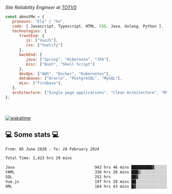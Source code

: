 <p><em>Site Reliability Engineer at <a href="https://www.totvs.com/">TOTVS</a></br>
</em></p>


```javascript
const aboutMe = {
   pronouns: "Ele" | "he",
   code: [ Javascript, Typescript, HTML, CSS, Java, Golang, Python ],
   technologies: {
      frontEnd: {
         js: ["VueJS"],
         css: ["Vuetify"]
      },
      backEnd: {
         java: ["Spring", "Hibernate", "JPA"],
         misc: ["Bash", "Shell Script"]
      },
      devOps: ["AWS", "Docker", "Kubernetes"],
      databases: ["Oracle", "PostgreSQL", "MySQL"],
      misc: ["firebase"],
   },
   architecture: ["Single page applications", "Clean Architecture", "MVC", "Microservices"],
};
```
</br></br>
[![wakatime](https://wakatime.com/badge/user/a3a8ed06-d304-4d6b-bc86-4adc418cdea7.svg)](https://wakatime.com/@a3a8ed06-d304-4d6b-bc86-4adc418cdea7)
<h2>💻 Some stats 💻</h2>

<!--START_SECTION:waka-->

```txt
From: 05 June 2020 - To: 24 February 2024

Total Time: 2,423 hrs 29 mins

Java                                   943 hrs 46 mins █████████▓░░░░░░░░░░░░░░░   38.94 %
YAML                                   338 hrs 26 mins ███▒░░░░░░░░░░░░░░░░░░░░░   13.96 %
SQL                                    252 hrs         ██▓░░░░░░░░░░░░░░░░░░░░░░   10.40 %
Vue.js                                 197 hrs 29 mins ██░░░░░░░░░░░░░░░░░░░░░░░   08.15 %
XML                                    164 hrs 43 mins █▓░░░░░░░░░░░░░░░░░░░░░░░   06.80 %
```

<!--END_SECTION:waka-->
